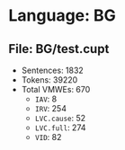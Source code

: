 Language: BG
============

## File: BG/test.cupt
* Sentences: 1832
* Tokens: 39220
* Total VMWEs: 670
  * `IAV`: 8
  * `IRV`: 254
  * `LVC.cause`: 52
  * `LVC.full`: 274
  * `VID`: 82


